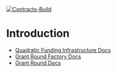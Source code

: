 [![Contracts-Build](https://github.com/quadratic-funding/qfi/actions/workflows/contracts-build.yml/badge.svg)](https://github.com/quadratic-funding/qfi/actions/workflows/contracts-build.yml)

# Introduction

* [Quadratic Funding Infrastructure Docs](QFI.md)
* [Grant Round Factory Docs](GrantRoundFactory.md)
* [Grant Round Docs](GrantRound.md)